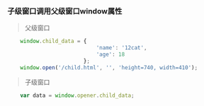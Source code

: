 ### 子级窗口调用父级窗口window属性
> 父级窗口
``` js
    window.child_data = {
                            'name': '12cat',
                            'age': 18
                        };
    window.open('/child.html', '', 'height=740, width=410');
```
> 子级窗口
``` javaScript
    var data = window.opener.child_data;
```

